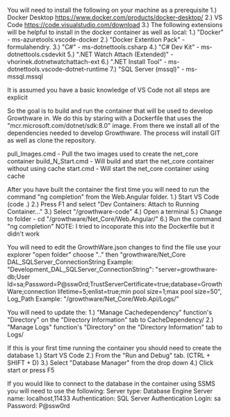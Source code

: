 You will need to install the following on your machine as a prerequisite
    1.) Docker Desktop
            https://www.docker.com/products/docker-desktop/
    2.) VS Code
            https://code.visualstudio.com/download
    3.) The following extensions will be helpful to install in the docker container as well as local:
            1.) "Docker" - ms-azuretools.vscode-docker
            2.) "Docker Extention Pack" - formulahendry.
            3.) "C#" - ms-dotnettools.csharp
            4.) "C# Dev Kit" - ms-dotnettools.csdevkit
            5.) ".NET Watch Attach (Extended)" - vhorinek.dotnetwatchattach-ext
            6.) ".NET Install Tool" - ms-dotnettools.vscode-dotnet-runtime
            7.) "SQL Server (mssql)" - ms-mssql.mssql

It is assumed you have a basic knowledge of VS Code not all steps are explicit

So the goal is to build and run the container that will be used to develop Growthware in.
We do this by staring with a Dockerfile that uses the "mcr.microsoft.com/dotnet/sdk:8.0" image.  From there we install all of the dependencies needed to develop Growthware.
The process will install GIT as well as clone the repository.

pull_Images.cmd - Pull the two images used to create the net_core container
build_N_Start.cmd - Will build and start the net_core container without using cache
start.cmd - Will start the net_core container using cache

After you have built the container the first time you will need to run the command "ng completion" from the Web.Angular folder.
    1.) Start VS Code (code .)
    2.) Press F1 and select "Dev Containers: Attach to Running Container..."
    3.) Select "/growthware-code"
    4.) Open a terminal
    5.) Change to folder - cd "/growthware/Net_Core/Web.Angular/"
    6.) Run the command "ng completion"
NOTE: I tried to incoporate this into the Dockerfile but it didn't work

You will need to edit the GrowthWare.json changes to find the file use your explorer "open folder" choose ".." then "growthware/Net_Core
        DAL_SQLServer_ConnectionString
                Example:
                        "Development_DAL_SQLServer_ConnectionString": "server=growthware-db;User Id=sa;Password=P@ssw0rd;TrustServerCertificate=true;database=GrowthWare;connection lifetime=5;enlist=true;min pool size=1;max pool size=50",
        Log_Path
                Example:
                        "/growthware/Net_Core/Web.Api/Logs/"

You will need to update the: 
        1.) "Manage Cachedependency" function's "Directory" on the "Directory Information" tab to CacheDependency/
        2.) "Manage Logs" function's "Directory" on the "Directory Information" tab to Logs/

If this is your first time running the container you should need to create the database
    1.) Start VS Code
    2.) From the "Run and Debug" tab. (CTRL + SHIFT + D)
    3.) Select "Database Manager" from the drop down
    4.) Click start or press F5

If you would like to connect to the database in the container using SSMS you will need to use the following:
        Server type:    Database Engine
        Server name:    localhost,11433
        Authentication: SQL Server Authentication
        Login:          sa
        Password:       P@ssw0rd